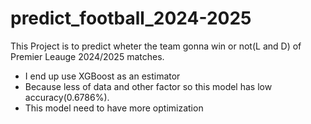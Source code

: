 # predict_football_2024-2025
This Project is to predict wheter the team gonna win or not(L and D) of Premier Leauge 2024/2025 matches.

* I end up use XGBoost as an estimator 
* Because less of data and other factor so this model has low accuracy(0.6786%).
* This model need to have more optimization
